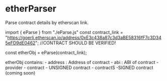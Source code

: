 # etherParser
Parse contract details by etherscan link.

import { eParse } from "./eParse.js"
const contract_link = "https://goerli.etherscan.io/address/0xE3c438a87c3d3aBE58316fF7c3D345eFD9dE0462";
//CONTRACT SHOULD BE VERIFIED!

const etherObj = eParse(contract_link);


etherObj contains:
    - address : Address of contract
    - abi : ABI of contract
    - provider
    - contract - UNSIGNED contract
    - contractS -SIGNED contract (coming soon)
